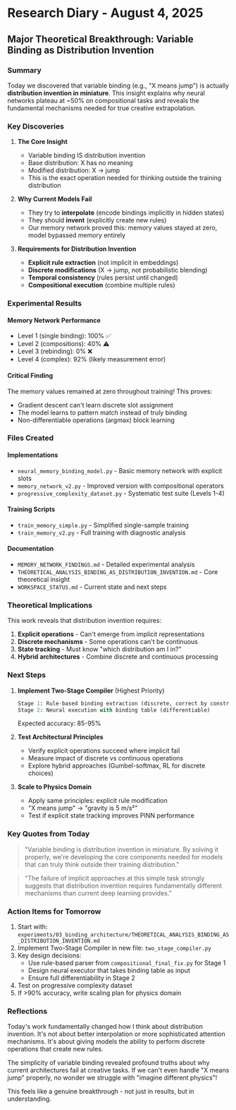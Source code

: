 # Research Diary - August 4, 2025

## Major Theoretical Breakthrough: Variable Binding as Distribution Invention

### Summary
Today we discovered that variable binding (e.g., "X means jump") is actually **distribution invention in miniature**. This insight explains why neural networks plateau at ~50% on compositional tasks and reveals the fundamental mechanisms needed for true creative extrapolation.

### Key Discoveries

1. **The Core Insight**
   - Variable binding IS distribution invention
   - Base distribution: X has no meaning
   - Modified distribution: X → jump
   - This is the exact operation needed for thinking outside the training distribution

2. **Why Current Models Fail**
   - They try to **interpolate** (encode bindings implicitly in hidden states)
   - They should **invent** (explicitly create new rules)
   - Our memory network proved this: memory values stayed at zero, model bypassed memory entirely

3. **Requirements for Distribution Invention**
   - **Explicit rule extraction** (not implicit in embeddings)
   - **Discrete modifications** (X → jump, not probabilistic blending)
   - **Temporal consistency** (rules persist until changed)
   - **Compositional execution** (combine multiple rules)

### Experimental Results

#### Memory Network Performance
- Level 1 (single binding): 100% ✅
- Level 2 (compositions): 40% ⚠️
- Level 3 (rebinding): 0% ❌
- Level 4 (complex): 92% (likely measurement error)

#### Critical Finding
The memory values remained at zero throughout training! This proves:
- Gradient descent can't learn discrete slot assignment
- The model learns to pattern match instead of truly binding
- Non-differentiable operations (argmax) block learning

### Files Created

#### Implementations
- `neural_memory_binding_model.py` - Basic memory network with explicit slots
- `memory_network_v2.py` - Improved version with compositional operators
- `progressive_complexity_dataset.py` - Systematic test suite (Levels 1-4)

#### Training Scripts
- `train_memory_simple.py` - Simplified single-sample training
- `train_memory_v2.py` - Full training with diagnostic analysis

#### Documentation
- `MEMORY_NETWORK_FINDINGS.md` - Detailed experimental analysis
- `THEORETICAL_ANALYSIS_BINDING_AS_DISTRIBUTION_INVENTION.md` - Core theoretical insight
- `WORKSPACE_STATUS.md` - Current state and next steps

### Theoretical Implications

This work reveals that distribution invention requires:
1. **Explicit operations** - Can't emerge from implicit representations
2. **Discrete mechanisms** - Some operations can't be continuous
3. **State tracking** - Must know "which distribution am I in?"
4. **Hybrid architectures** - Combine discrete and continuous processing

### Next Steps

1. **Implement Two-Stage Compiler** (Highest Priority)
   ```python
   Stage 1: Rule-based binding extraction (discrete, correct by construction)
   Stage 2: Neural execution with binding table (differentiable)
   ```
   Expected accuracy: 85-95%

2. **Test Architectural Principles**
   - Verify explicit operations succeed where implicit fail
   - Measure impact of discrete vs continuous operations
   - Explore hybrid approaches (Gumbel-softmax, RL for discrete choices)

3. **Scale to Physics Domain**
   - Apply same principles: explicit rule modification
   - "X means jump" → "gravity is 5 m/s²"
   - Test if explicit state tracking improves PINN performance

### Key Quotes from Today

> "Variable binding is distribution invention in miniature. By solving it properly, we're developing the core components needed for models that can truly think outside their training distribution."

> "The failure of implicit approaches at this simple task strongly suggests that distribution invention requires fundamentally different mechanisms than current deep learning provides."

### Action Items for Tomorrow

1. Start with: `experiments/03_binding_architecture/THEORETICAL_ANALYSIS_BINDING_AS_DISTRIBUTION_INVENTION.md`
2. Implement Two-Stage Compiler in new file: `two_stage_compiler.py`
3. Key design decisions:
   - Use rule-based parser from `compositional_final_fix.py` for Stage 1
   - Design neural executor that takes binding table as input
   - Ensure full differentiability in Stage 2
4. Test on progressive complexity dataset
5. If >90% accuracy, write scaling plan for physics domain

### Reflections

Today's work fundamentally changed how I think about distribution invention. It's not about better interpolation or more sophisticated attention mechanisms. It's about giving models the ability to perform discrete operations that create new rules.

The simplicity of variable binding revealed profound truths about why current architectures fail at creative tasks. If we can't even handle "X means jump" properly, no wonder we struggle with "imagine different physics"!

This feels like a genuine breakthrough - not just in results, but in understanding.
